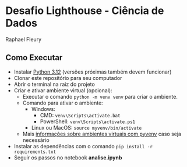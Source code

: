 # Desafio Lighthouse - Ciência de Dados
Raphael Fleury 
## Como Executar
- Instalar [Python 3.12](https://www.python.org/downloads/release/python-3128/) (versões próximas também devem funcionar)
- Clonar este repositório para seu computador
- Abrir o terminal na raiz do projeto
- Criar e ativar ambiente virtual (opcional):
    - Executar o comando ```python -m venv venv``` para criar o ambiente.
    - Comando para ativar o ambiente:
        - Windows:
            - CMD: ```venv\Scripts\activate.bat```
            - PowerShell: ```venv\Scripts\activate.ps1```
        - Linux ou MacOS: ```source myvenv/bin/activate```
    - Mais [informações sobre ambientes virtuais com pyvenv](https://python-land.translate.goog/virtual-environments/virtualenv?_x_tr_sl=en&_x_tr_tl=pt&_x_tr_hl=pt&_x_tr_pto=tc) caso seja necessário
- Instalar as dependências com o comando ```pip install -r requirements.txt```
- Seguir os passos no notebook <b>analise.ipynb</b>